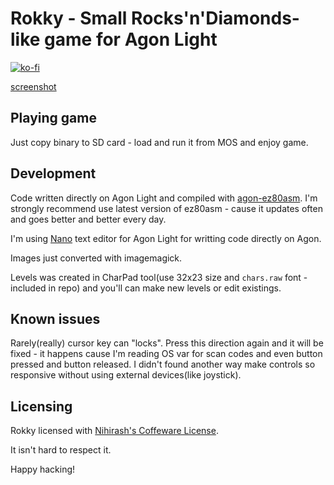 # Rokky - Small Rocks'n'Diamonds-like game for Agon Light

[![ko-fi](https://ko-fi.com/img/githubbutton_sm.svg)](https://ko-fi.com/D1D6JVS74)

[screenshot](screenshot.jpg)

## Playing game

Just copy binary to SD card - load and run it from MOS and enjoy game.

## Development

Code written directly on Agon Light and compiled with [agon-ez80asm](https://github.com/envenomator/agon-ez80asm). I'm strongly recommend use latest version of ez80asm - cause it updates often and goes better and better every day.

I'm using [Nano](https://github.com/lennart-benschop/agon-utilities) text editor for Agon Light for writting code directly on Agon.

Images just converted with imagemagick.

Levels was created in CharPad tool(use 32x23 size and `chars.raw` font - included in repo) and you'll can make new levels or edit existings. 

## Known issues

Rarely(really) cursor key can "locks". Press this direction again and it will be fixed - it happens cause I'm reading OS var for scan codes and even button pressed and button released. I didn't found another way make controls so responsive without using external devices(like joystick).

## Licensing

Rokky licensed with [Nihirash's Coffeware License](LICENSE). 

It isn't hard to respect it.

Happy hacking!
